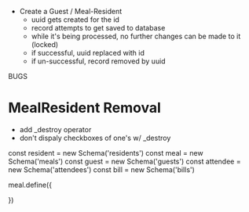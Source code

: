 
- Create a Guest / Meal-Resident
  * uuid gets created for the id
  * record attempts to get saved to database
  * while it's being processed, no further changes can be made to it (locked)
  * if successful, uuid replaced with id
  * if un-successful, record removed by uuid



BUGS

MealResident Removal
====================
- add _destroy operator
- don't dispaly checkboxes of one's w/ _destroy




const resident = new Schema('residents')
const meal = new Schema('meals')
const guest = new Schema('guests')
const attendee = new Schema('attendees')
const bill = new Schema('bills')

meal.define({

})
